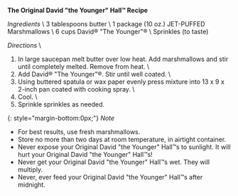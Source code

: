 **The Original David "the Younger" Hall™ Recipe**

*Ingredients* \\
3 tablespoons butter \\
1 package (10 oz.) JET-PUFFED Marshmallows \\
6 cups David® "The Younger"® \\
Sprinkles (to taste) 

*Directions* \\
1) In large saucepan melt butter over low heat. Add marshmallows and stir until completely melted. Remove from heat. \\
2) Add David® "The Younger"®. Stir until well coated. \\
3) Using buttered spatula or wax paper evenly press mixture into 13 x 9 x 2-inch pan coated with cooking spray. \\
4) Cool. \\
5) Sprinkle sprinkles as needed. 

{: style="margin-bottom:0px;"}
*Note*
- For best results, use fresh marshmallows. 
- Store no more than two days at room temperature, in airtight container. 
- Never expose your Original David "the Younger" Hall™s to sunlight. It will hurt your Original David "the Younger" Hall™s! 
- Never get your Original David "the Younger" Hall™s wet. They will multiply. 
- Never, ever feed your Original David "the Younger" Hall™s after midnight.